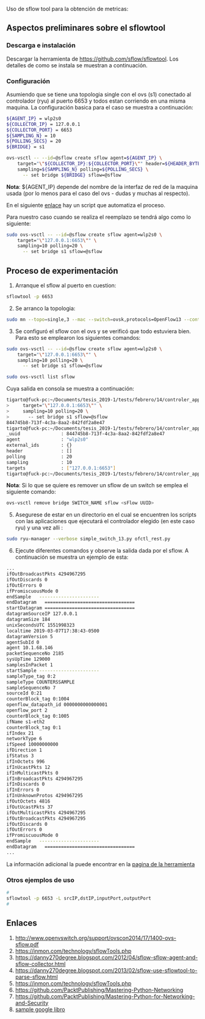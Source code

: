 


Uso de sflow tool para la obtención de metricas:

## Aspectos preliminares sobre el sflowtool ##

### Descarga e instalación ###

Descargar la herramienta de https://github.com/sflow/sflowtool. Los detalles de como se instala se muestran a continuación.


### Configuración ###

Asumiendo que se tiene una topologia single con el ovs (s1) conectado al controlador (ryu) al puerto 6653 y todos estan corriendo en una misma maquina. La configuración basica para el caso se muestra a continuación:

```bash
${AGENT_IP} = wlp2s0
${COLLECTOR_IP} = 127.0.0.1
${COLLECTOR_PORT} = 6653
${SAMPLING_N} = 10
${POLLING_SECS} = 20
${BRIDGE} = s1

ovs-vsctl -- --id=@sflow create sflow agent=${AGENT_IP} \
    target="\"${COLLECTOR_IP}:${COLLECTOR_PORT}\"" header=${HEADER_BYTES} \
    sampling=${SAMPLING_N} polling=${POLLING_SECS} \
      -- set bridge ${BRIDGE} sflow=@sflow
```

**Nota**: ${AGENT_IP} depende del nombre de la interfaz de red de la maquina usada (por lo menos para el caso del ovs - dudas y muchas al respecto).

En el siguiente [enlace](https://gist.github.com/pichuang/11332074) hay un script que automatiza el proceso.

Para nuestro caso cuando se realiza el reemplazo se tendrá algo como lo siguiente:

```bash
sudo ovs-vsctl -- --id=@sflow create sflow agent=wlp2s0 \
    target="\"127.0.0.1:6653\"" \
    sampling=10 polling=20 \
      -- set bridge s1 sflow=@sflow
```

## Proceso de experimentación ##

1. Arranque el sflow al puerto en cuestion:

```bash
sflowtool -p 6653
```

2. Se arranco la topologia:

```bash
sudo mn --topo=single,3 --mac --switch=ovsk,protocols=OpenFlow13 --controller=remote,ip=127.0.0.1:6653  --link=tc,bw=100 
```

3. Se configuró el sflow con el ovs y se verificó que todo estuviera bien. Para esto se emplearon los siguientes comandos:


```bash
sudo ovs-vsctl -- --id=@sflow create sflow agent=wlp2s0 \
    target="\"127.0.0.1:6653\"" \
    sampling=10 polling=20 \
      -- set bridge s1 sflow=@sflow

sudo ovs-vsctl list sflow
```

Cuya salida en consola se muestra a continuación:

```bash
tigarto@fuck-pc:~/Documents/tesis_2019-1/tests/febrero/14/controler_apps$ sudo ovs-vsctl -- --id=@sflow create sflow agent=wlp2s0 \
>     target="\"127.0.0.1:6653\"" \
>     sampling=10 polling=20 \
>       -- set bridge s1 sflow=@sflow
844745b8-713f-4c3a-8aa2-842fdf2a8e47
tigarto@fuck-pc:~/Documents/tesis_2019-1/tests/febrero/14/controler_apps$ sudo ovs-vsctl list sflow
_uuid               : 844745b8-713f-4c3a-8aa2-842fdf2a8e47
agent               : "wlp2s0"
external_ids        : {}
header              : []
polling             : 20
sampling            : 10
targets             : ["127.0.0.1:6653"]
tigarto@fuck-pc:~/Documents/tesis_2019-1/tests/febrero/14/controler_apps$ 
```

**Nota**: Si lo que se quiere es remover un sflow de un switch se emplea el siguiente comando:

```bash
ovs-vsctl remove bridge SWITCH_NAME sflow <sFlow UUID>
```

5. Asegurese de estar en un directorio en el cual se encuentren los scripts con las aplicaciones que ejecutará el controlador elegido (en este caso ryu) y una vez alli :

```bash
sudo ryu-manager --verbose simple_switch_13.py ofctl_rest.py
```

6. Ejecute diferentes comandos y observe la salida dada por el sflow. A continuación se muestra un ejemplo de esta:


```bash
...
ifOutBroadcastPkts 4294967295
ifOutDiscards 0
ifOutErrors 0
ifPromiscuousMode 0
endSample   ----------------------
endDatagram   =================================
startDatagram =================================
datagramSourceIP 127.0.0.1
datagramSize 184
unixSecondsUTC 1551998323
localtime 2019-03-07T17:38:43-0500
datagramVersion 5
agentSubId 0
agent 10.1.68.146
packetSequenceNo 2185
sysUpTime 129000
samplesInPacket 1
startSample ----------------------
sampleType_tag 0:2
sampleType COUNTERSSAMPLE
sampleSequenceNo 7
sourceId 0:21
counterBlock_tag 0:1004
openflow_datapath_id 0000000000000001
openflow_port 2
counterBlock_tag 0:1005
ifName s1-eth2
counterBlock_tag 0:1
ifIndex 21
networkType 6
ifSpeed 10000000000
ifDirection 1
ifStatus 3
ifInOctets 996
ifInUcastPkts 12
ifInMulticastPkts 0
ifInBroadcastPkts 4294967295
ifInDiscards 0
ifInErrors 0
ifInUnknownProtos 4294967295
ifOutOctets 4816
ifOutUcastPkts 37
ifOutMulticastPkts 4294967295
ifOutBroadcastPkts 4294967295
ifOutDiscards 0
ifOutErrors 0
ifPromiscuousMode 0
endSample   ----------------------
endDatagram   =================================
...
```

La información adicional la puede encontrar en la [pagina de la herramienta](https://github.com/sflow/sflowtool)

### Otros ejemplos de uso ###


```bash
#
sflowtool -p 6653 -L srcIP,dstIP,inputPort,outputPort
#

```

## Enlaces ##

1. http://www.openvswitch.org/support/ovscon2014/17/1400-ovs-sflow.pdf
2. https://inmon.com/technology/sflowTools.php
3. https://danny270degree.blogspot.com/2012/04/sflow-sflow-agent-and-sflow-collector.html
4. https://danny270degree.blogspot.com/2013/02/sflow-use-sflowtool-to-parse-sflow.html
5. https://inmon.com/technology/sflowTools.php
6. https://github.com/PacktPublishing/Mastering-Python-Networking
7. https://github.com/PacktPublishing/Mastering-Python-for-Networking-and-Security
8. [sample google libro](https://books.google.com.co/books?id=ah9sDwAAQBAJ&pg=PA265&lpg=PA265&dq=sflowtool+tutorial&source=bl&ots=0KN3SZdgXF&sig=ACfU3U3Blj2LmzVr9NRWkzXC0Vz3iuUqZQ&hl=es&sa=X&ved=2ahUKEwigmanS_fDgAhXu01kKHeSRCeIQ6AEwBXoECAUQAQ#v=onepage&q=sflowtool%20tutorial&f=false)

